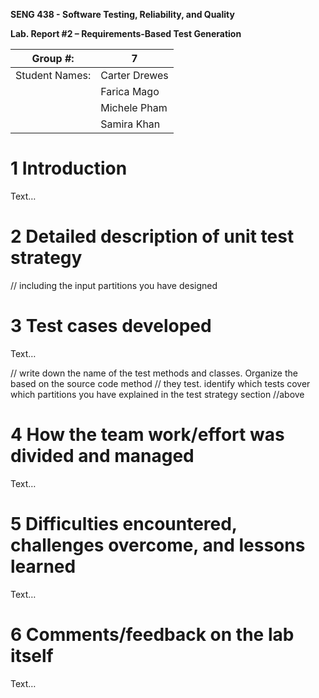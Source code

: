 **SENG 438 - Software Testing, Reliability, and Quality**

**Lab. Report \#2 – Requirements-Based Test Generation**

| Group \#:      |  7   |
| -------------- | --- |
| Student Names: |   Carter Drewes  |
|                |   Farica Mago  |
|                |   Michele Pham  |
|                |   Samira Khan |

# 1 Introduction

Text…

# 2 Detailed description of unit test strategy

// including the input partitions you have designed

# 3 Test cases developed

Text…

// write down the name of the test methods and classes. Organize the based on
the source code method // they test. identify which tests cover which partitions
you have explained in the test strategy section //above

# 4 How the team work/effort was divided and managed

Text…

# 5 Difficulties encountered, challenges overcome, and lessons learned

Text…

# 6 Comments/feedback on the lab itself

Text…
